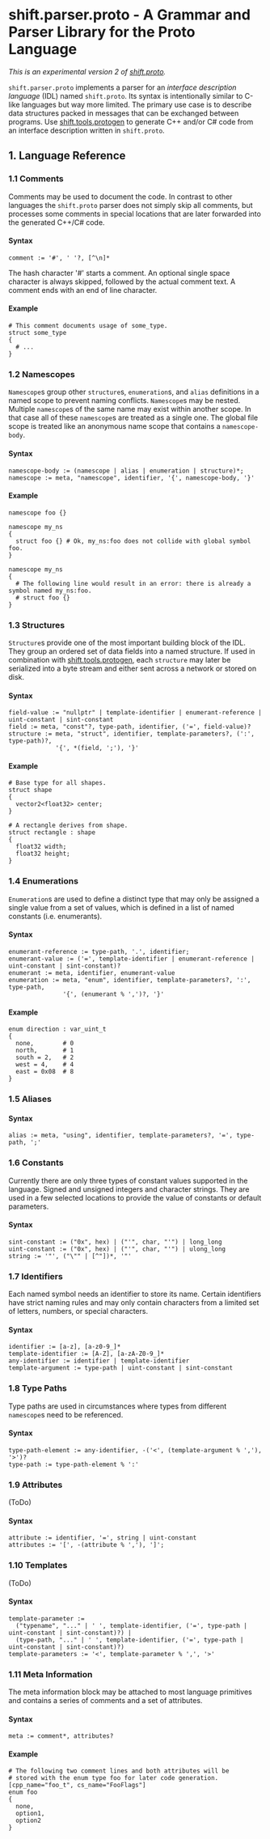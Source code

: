 # shift.parser.proto - A Grammar and Parser Library for the Proto Language

*This is an experimental version 2 of [shift.proto](../../proto/doc/proto.md).*

`shift.parser.proto` implements a parser for an *interface description language* (IDL) named `shift.proto`. Its syntax is intentionally similar to C-like languages but way more limited. The primary use case is to describe data structures packed in messages that can be exchanged between programs. Use [shift.tools.protogen](../../tools.protogen/doc/tools.protogen.md) to generate C++ and/or C# code from an interface description written in `shift.proto`.

## 1. Language Reference

### 1.1 Comments
Comments may be used to document the code. In contrast to other languages the `shift.proto` parser does not simply skip all comments, but processes some comments in special locations that are later forwarded into the generated C++/C# code.

#### Syntax
```
comment := '#', ' '?, [^\n]*
```
The hash character '#' starts a comment. An optional single space character is always skipped, followed by the actual comment text. A comment ends with an end of line character.

#### Example
```
# This comment documents usage of some_type.
struct some_type
{
  # ...
}
```

### 1.2 Namescopes
`Namescope`s group other `structure`s, `enumeration`s, and `alias` definitions in a named scope to prevent naming conflicts. `Namescope`s may be nested. Multiple `namescope`s of the same name may exist within another scope. In that case all of these `namescope`s are treated as a single one. The global file scope is treated like an anonymous name scope that contains a `namescope-body`.

#### Syntax

```
namescope-body := (namescope | alias | enumeration | structure)*;
namescope := meta, "namescope", identifier, '{', namescope-body, '}'
```

#### Example

```
namescope foo {}

namescope my_ns
{
  struct foo {} # Ok, my_ns:foo does not collide with global symbol foo.
}

namescope my_ns
{
  # The following line would result in an error: there is already a symbol named my_ns:foo.
  # struct foo {}
}
```

### 1.3 Structures
`Structure`s provide one of the most important building block of the IDL. They group an ordered set of data fields into a named structure. If used in combination with [shift.tools.protogen](../../tools.protogen/doc/tools.protogen.md), each `structure` may later be serialized into a byte stream and either sent across a network or stored on disk.

#### Syntax

```
field-value := "nullptr" | template-identifier | enumerant-reference | uint-constant | sint-constant
field := meta, "const"?, type-path, identifier, ('=', field-value)?
structure := meta, "struct", identifier, template-parameters?, (':', type-path)?,
             '{', *(field, ';'), '}'
```

#### Example

```
# Base type for all shapes.
struct shape
{
  vector2<float32> center;
}

# A rectangle derives from shape.
struct rectangle : shape
{
  float32 width;
  float32 height;
}
```

### 1.4 Enumerations
`Enumeration`s are used to define a distinct type that may only be assigned a single value from a set of values, which is defined in a list of named constants (i.e. enumerants).

#### Syntax

```
enumerant-reference := type-path, '.', identifier;
enumerant-value := ('=', template-identifier | enumerant-reference | uint-constant | sint-constant)?
enumerant := meta, identifier, enumerant-value
enumeration := meta, "enum", identifier, template-parameters?, ':', type-path,
               '{', (enumerant % ',')?, '}'
```

#### Example

```
enum direction : var_uint_t
{
  none,        # 0
  north,       # 1
  south = 2,   # 2
  west = 4,    # 4
  east = 0x08  # 8
}
```

### 1.5 Aliases

#### Syntax

```
alias := meta, "using", identifier, template-parameters?, '=', type-path, ';'
```

### 1.6 Constants
Currently there are only three types of constant values supported in the language. Signed and unsigned integers and character strings. They are used in a few selected locations to provide the value of constants or default parameters.

#### Syntax
```
sint-constant := ("0x", hex) | ("'", char, "'") | long_long
uint-constant := ("0x", hex) | ("'", char, "'") | ulong_long
string := '"', ("\"" | [^"])*, '"'
```

### 1.7 Identifiers
Each named symbol needs an identifier to store its name. Certain identifiers have strict naming rules and may only contain characters from a limited set of letters, numbers, or special characters.

#### Syntax
```
identifier := [a-z], [a-z0-9_]*
template-identifier := [A-Z], [a-zA-Z0-9_]*
any-identifier := identifier | template-identifier
template-argument := type-path | uint-constant | sint-constant
```

### 1.8 Type Paths
Type paths are used in circumstances where types from different `namescope`s need to be referenced.

#### Syntax
```
type-path-element := any-identifier, -('<', (template-argument % ','), '>')?
type-path := type-path-element % ':'
```

### 1.9 Attributes
(ToDo)

#### Syntax
```
attribute := identifier, '=', string | uint-constant
attributes := '[', -(attribute % ','), ']';
```

### 1.10 Templates
(ToDo)

#### Syntax
```
template-parameter :=
  ("typename", "..." | ' ', template-identifier, ('=', type-path | uint-constant | sint-constant)?) |
  (type-path, "..." | ' ', template-identifier, ('=', type-path | uint-constant | sint-constant)?)
template-parameters := '<', template-parameter % ',', '>'
```

### 1.11 Meta Information
The meta information block may be attached to most language primitives and contains a series of comments and a set of attributes.

#### Syntax
```
meta := comment*, attributes?
```

#### Example
```
# The following two comment lines and both attributes will be
# stored with the enum type foo for later code generation.
[cpp_name="foo_t", cs_name="FooFlags"]
enum foo
{
  none,
  option1,
  option2
}
```
